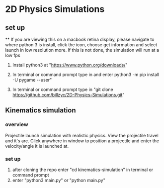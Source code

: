 # 2D Physics Simulations

## set up

** If you are viewing this on a macbook retina display, please navigate to where python 3 is install, click the icon, choose get information and select launch in low resolution more. If this is not done, the simulation will run at a low fps

1) Install python3 at "https://www.python.org/downloads/"

2) In terminal or command prompt type in and enter python3 -m pip install -U pygame --user"

3) In terminal or command prompt type in "git clone https://github.com/billzyc/2D-Physics-Simulations.git"


## Kinematics simulation

### overview
Projectile launch simulation with realistic physics. View the projectile travel and it's arc.
Click anywhere in window to position a projectile and enter the velocity/angle it is launched at.

### set up
1) after cloning the repo enter "cd kinematics-simulation" in terminal or command prompt
2) enter "python3 main.py" or "python main.py"
